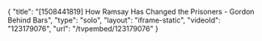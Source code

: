 {
    "title": "[1508441819] How Ramsay Has Changed the Prisoners - Gordon Behind Bars",
    "type": "solo",
    "layout": "iframe-static",
    "videoId": "123179076",
    "url": "\/tvpembed\/123179076"
}